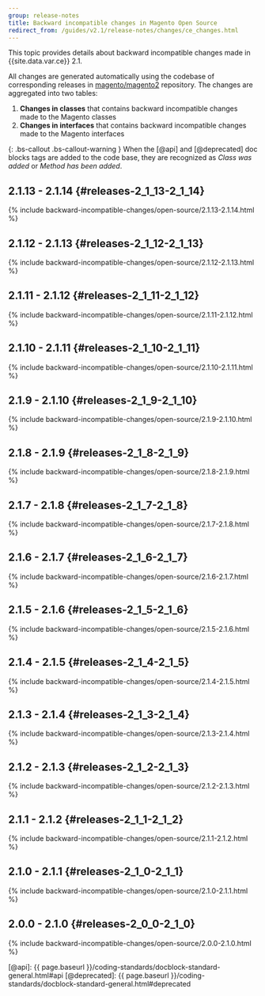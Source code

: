 ```yaml
---
group: release-notes
title: Backward incompatible changes in Magento Open Source
redirect_from: /guides/v2.1/release-notes/changes/ce_changes.html
---
```


This topic provides details about backward incompatible changes made in {{site.data.var.ce}} 2.1.

All changes are generated automatically using the codebase of corresponding releases in [magento/magento2] repository.
The changes are aggregated into two tables:

1. **Changes in classes** that contains backward incompatible changes made to the Magento classes
2. **Changes in interfaces** that contains backward incompatible changes made to the Magento interfaces

{: .bs-callout .bs-callout-warning }
When the [@api] and [@deprecated] doc blocks tags are added to the code base, they are recognized as _Class was added_ or _Method has been added_.

## 2.1.13 - 2.1.14    {#releases-2_1_13-2_1_14}

{% include backward-incompatible-changes/open-source/2.1.13-2.1.14.html %}

## 2.1.12 - 2.1.13    {#releases-2_1_12-2_1_13}

{% include backward-incompatible-changes/open-source/2.1.12-2.1.13.html %}

## 2.1.11 - 2.1.12    {#releases-2_1_11-2_1_12}

{% include backward-incompatible-changes/open-source/2.1.11-2.1.12.html %}

## 2.1.10 - 2.1.11    {#releases-2_1_10-2_1_11}

{% include backward-incompatible-changes/open-source/2.1.10-2.1.11.html %}

## 2.1.9 - 2.1.10    {#releases-2_1_9-2_1_10}

{% include backward-incompatible-changes/open-source/2.1.9-2.1.10.html %}

## 2.1.8 - 2.1.9    {#releases-2_1_8-2_1_9}

{% include backward-incompatible-changes/open-source/2.1.8-2.1.9.html %}

## 2.1.7 - 2.1.8    {#releases-2_1_7-2_1_8}

{% include backward-incompatible-changes/open-source/2.1.7-2.1.8.html %}

## 2.1.6 - 2.1.7 {#releases-2_1_6-2_1_7}

{% include backward-incompatible-changes/open-source/2.1.6-2.1.7.html %}

## 2.1.5 - 2.1.6 {#releases-2_1_5-2_1_6}

{% include backward-incompatible-changes/open-source/2.1.5-2.1.6.html %}

## 2.1.4 - 2.1.5 {#releases-2_1_4-2_1_5}

{% include backward-incompatible-changes/open-source/2.1.4-2.1.5.html %}

## 2.1.3 - 2.1.4 {#releases-2_1_3-2_1_4}

{% include backward-incompatible-changes/open-source/2.1.3-2.1.4.html %}

## 2.1.2 - 2.1.3 {#releases-2_1_2-2_1_3}

{% include backward-incompatible-changes/open-source/2.1.2-2.1.3.html %}

## 2.1.1 - 2.1.2 {#releases-2_1_1-2_1_2}

{% include backward-incompatible-changes/open-source/2.1.1-2.1.2.html %}

## 2.1.0 - 2.1.1 {#releases-2_1_0-2_1_1}

{% include backward-incompatible-changes/open-source/2.1.0-2.1.1.html %}

## 2.0.0 - 2.1.0 {#releases-2_0_0-2_1_0}

{% include backward-incompatible-changes/open-source/2.0.0-2.1.0.html %}

<!-- LINK DEFINITIONS -->

[magento/magento2]: https://github.com/magento/magento2
[@api]: {{ page.baseurl }}/coding-standards/docblock-standard-general.html#api
[@deprecated]: {{ page.baseurl }}/coding-standards/docblock-standard-general.html#deprecated
